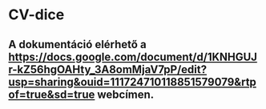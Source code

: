 # CV-dice

## A dokumentáció elérhető a https://docs.google.com/document/d/1KNHGUJr-kZ56hgOAHty_3A8omMjaV7pP/edit?usp=sharing&ouid=111724710118851579079&rtpof=true&sd=true webcímen.
